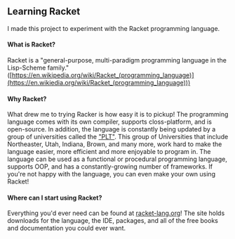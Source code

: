 ## Learning Racket
I made this project to experiment with the Racket programming language.

#### What is Racket?
Racket is a "general-purpose, multi-paradigm programming language in the Lisp-Scheme family." ([https://en.wikipedia.org/wiki/Racket_(programming_language)](https://en.wikiedia.org/wiki/Racket_(programming_language)))

#### Why Racket?
What drew me to trying Racker is how easy it is to pickup! The programming language comes with its own compiler, supports closs-platform, and is open-source. In addition, the language is constantly being updated by a group of universities called the ["PLT"](https://racket-lang.org/people.html).
This group of Universities that include Northeaster, Utah, Indiana, Brown, and many more, work hard to make the language easier, more efficient and more enjoyable to program in.
The language can be used as a functional or procedural programming language, supports OOP, and has a constantly-growing number of frameworks. If you're not happy with the language, you can even make your own using Racket!

#### Where can I start using Racket?
Everything you'd ever need can be found at [racket-lang.org](https://racket-lang.org/)! The site holds downloads for the language, the IDE, packages, and all of the free books and documentation you could ever want.
